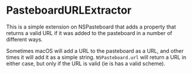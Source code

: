 #  PasteboardURLExtractor

This is a simple extension on NSPasteboard that adds a property that returns a valid URL if it was added to the pasteboard in a number of different ways.

Sometimes macOS will add a URL to the pasteboard as a URL, and other times it will add it as a simple string. `NSPasteboard.url` will return a URL in either case, but only if the URL is valid (ie is has a valid scheme).

